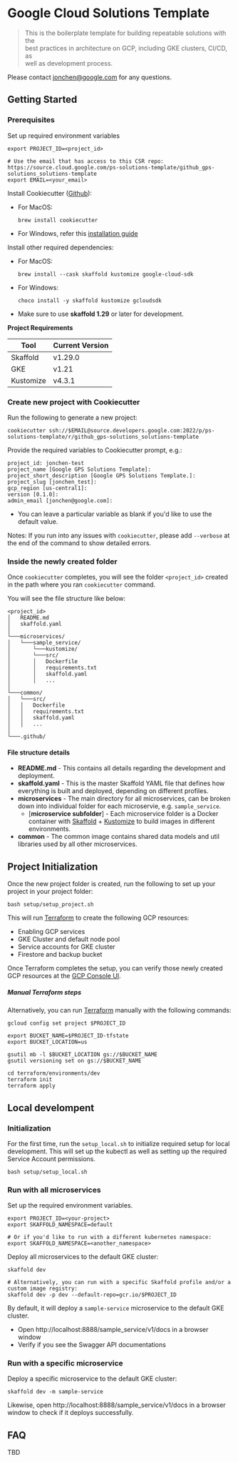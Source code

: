 # Google Cloud Solutions Template

> This is the boilerplate template for building repeatable solutions with the \
> best practices in architecture on GCP, including GKE clusters, CI/CD, as \
> well as development process.

Please contact jonchen@google.com for any questions.

## Getting Started

### Prerequisites

Set up required environment variables
```
export PROJECT_ID=<project_id>

# Use the email that has access to this CSR repo: https://source.cloud.google.com/ps-solutions-template/github_gps-solutions_solutions-template
export EMAIL=<your_email>
```

Install Cookiecutter ([Github](https://github.com/cookiecutter/cookiecutter)):
- For MacOS:
  ```
  brew install cookiecutter
  ```

- For Windows, refer this [installation guide](https://cookiecutter.readthedocs.io/en/latest/installation.html#install-cookiecutter)

Install other required dependencies:

- For MacOS:
  ```
  brew install --cask skaffold kustomize google-cloud-sdk
  ```

- For Windows:
  ```
  choco install -y skaffold kustomize gcloudsdk
  ```

* Make sure to use __skaffold 1.29__ or later for development.

**Project Requirements**

| Tool  | Current Version  |
|---|---|
| Skaffold  | v1.29.0  |
| GKE  | v1.21  |
| Kustomize  | v4.3.1  |

### Create new project with Cookiecutter

Run the following to generate a new project:
```
cookiecutter ssh://$EMAIL@source.developers.google.com:2022/p/ps-solutions-template/r/github_gps-solutions_solutions-template
```

Provide the required variables to Cookiecutter prompt, e.g.:
```
project_id: jonchen-test
project_name [Google GPS Solutions Template]:
project_short_description [Google GPS Solutions Template.]:
project_slug [jonchen_test]:
gcp_region [us-central1]:
version [0.1.0]:
admin_email [jonchen@google.com]:
```
- You can leave a particular variable as blank if you'd like to use the default value.

Notes: If you run into any issues with `cookiecutter`, please add `--verbose` at
the end of the command to show detailed errors.

### Inside the newly created folder

Once `cookiecutter` completes, you will see the folder `<project_id>` created in
the path where you ran `cookiecutter` command.

You will see the file structure like below:
```
<project_id>
│   README.md
│   skaffold.yaml
│
└───microservices/
│   └───sample_service/
│       └───kustomize/
│       └───src/
│       │   Dockerfile
│       │   requirements.txt
│       │   skaffold.yaml
│       │   ...
│
└───common/
│   └───src/
│   │   Dockerfile
│   │   requirements.txt
│   │   skaffold.yaml
│   │   ...
│
└───.github/

```
#### File structure details

- **README.md** - This contains all details regarding the development and deployment.
- **skaffold.yaml** - This is the master Skaffold YAML file that defines how everything is built and deployed, depending on different profiles.
- **microservices** - The main directory for all microservices, can be broken down into individual folder for each microservie, e.g. `sample_service`.
  - [**microservice subfolder**] - Each microservice folder is a Docker container with [Skaffold](https://skaffold.dev/) + [Kustomize](https://kustomize.io/) to build images in different environments.
- **common** - The common image contains shared data models and util libraries used by all other microservices.

## Project Initialization

Once the new project folder is created, run the following to set up your project in your project folder:
```
bash setup/setup_project.sh
```

This will run [Terraform](https://www.terraform.io/) to create the following GCP resources:
- Enabling GCP services
- GKE Cluster and default node pool
- Service accounts for GKE cluster
- Firestore and backup bucket

Once Terraform completes the setup, you can verify those newly created GCP resources at the [GCP Console UI](https://console.developers.google.com/).

##### Manual Terraform steps

Alternatively, you can run [Terraform](https://www.terraform.io/) manually with the following commands:
```
gcloud config set project $PROJECT_ID

export BUCKET_NAME=$PROJECT_ID-tfstate
export BUCKET_LOCATION=us

gsutil mb -l $BUCKET_LOCATION gs://$BUCKET_NAME
gsutil versioning set on gs://$BUCKET_NAME

cd terraform/environments/dev
terraform init
terraform apply
```

## Local develompent

### Initialization

For the first time, run the `setup_local.sh` to initialize required setup for local development. This will set up the kubectl as well as setting up the required Service Account permissions.

```
bash setup/setup_local.sh
```

### Run with all microservices

Set up the required environment variables.
```
export PROJECT_ID=<your-project>
export SKAFFOLD_NAMESPACE=default

# Or if you'd like to run with a different kubernetes namespace:
export SKAFFOLD_NAMESPACE=<another_namespace>
```

Deploy all microservices to the default GKE cluster:

```
skaffold dev

# Alternatively, you can run with a specific Skaffold profile and/or a custom image registry:
skaffold dev -p dev --default-repo=gcr.io/$PROJECT_ID
```

By default, it will deploy a `sample-service` microservice to the default GKE cluster.
- Open http://localhost:8888/sample_service/v1/docs in a browser window
- Verify if you see the Swagger API documentations

### Run with a specific microservice

Deploy a specific microservice to the default GKE cluster:

```
skaffold dev -m sample-service
```

Likewise, open http://localhost:8888/sample_service/v1/docs in a browser window to check if it deploys successfully.

## FAQ

TBD
